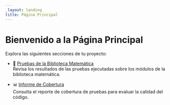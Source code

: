 ```yaml
---
_layout: landing
title: Página Principal
---
```


# Bienvenido a la Página Principal

Explora las siguientes secciones de tu proyecto:

- 🔬 [Pruebas de la Biblioteca Matemática](Math.Lib.html)  
  Revisa los resultados de las pruebas ejecutadas sobre los módulos de la biblioteca matemática.

- 📊 [Informe de Cobertura](cov-report)  
  Consulta el reporte de cobertura de pruebas para evaluar la calidad del código.
